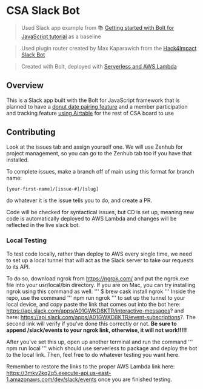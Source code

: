 # CSA Slack Bot
> Used Slack app example from 📚 [Getting started with Bolt for JavaScript tutorial][1] as a baseline

> Used plugin router created by Max Kaparawich from the [Hack4Impact Slack Bot][2]

> Created with Bolt, deployed with [Serverless and AWS Lambda][3]

## Overview

This is a Slack app built with the Bolt for JavaScript framework that is planned to have a [donut date pairing feature][4] 
and a member participation and tracking feature [using Airtable][5] for the rest of CSA board to use

## Contributing

Look at the issues tab and assign yourself one. We will use Zenhub for project management, so you can go to the Zenhub tab too if you have that installed.

To complete issues, make a branch off of main using this format for branch name:
```
[your-first-name]/[issue-#]/[slug]
```
do whatever it is the issue tells you to do, and create a PR.

Code will be checked for syntactical issues, but CD is set up, meaning new code is automatically deployed to AWS Lambda and changes will be reflected in the live slack bot.

### Local Testing

To test code locally, rather than deploy to AWS every single time, we need to set up a local tunnel that will act as the Slack server to take our requests to its API.

To do so, download ngrok from https://ngrok.com/ and put the ngrok.exe file into your usr/local/bin directory. 
If you are on Mac, you can try installing ngrok using this command as well:
'''
$ brew cask install ngrok
'''
Inside the repo, use the command
'''
npm run ngrok
'''
to set up the tunnel to your local device, and copy paste the link that comes out into the bot here: https://api.slack.com/apps/A01GWKD8KTR/interactive-messages?
and here: https://api.slack.com/apps/A01GWKD8KTR/event-subscriptions?. The second link will verify if you've done this correctly or not. **Be sure to append /slack/events to your ngrok link, otherwise, it will not work!!!!!**

After you've set this up, open up another terminal and run the command 
'''
npm run local
'''
which should use serverless to package and deploy the bot to the local link. Then, feel free to do whatever testing you want here.

Remember to restore the links to the proper AWS Lambda link here: https://3mkv2kq2q5.execute-api.us-east-1.amazonaws.com/dev/slack/events once you are finished testing.

[1]: https://github.com/slackapi/bolt-js-getting-started-app
[2]: https://github.com/hack4impact/slack-bot
[3]: https://slack.dev/bolt-js/deployments/aws-lambda
[4]: https://www.donut.com/
[5]: https://dev.to/hacubu/how-to-use-airtable-as-a-production-database-analyzing-airtable-performance-41e9
